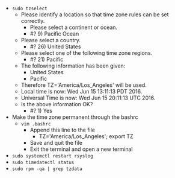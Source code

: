 * `sudo tzselect`
  * Please identify a location so that time zone rules can be set correctly.
    * Please select a continent or ocean.
    * #? 9) Pacific Ocean
  * Please select a country.
    * #? 26) United States
  * Please select one of the following time zone regions.
    * #? 21) Pacific
  * The following information has been given:
    * United States
    * Pacific
  * Therefore TZ='America/Los_Angeles' will be used.
  * Local time is now:      Wed Jun 15 13:11:13 PDT 2016.
  * Universal Time is now:  Wed Jun 15 20:11:13 UTC 2016.
  * Is the above information OK?
    * #? 1) Yes
* Make the time zone permanent through the bashrc
  * `vim .bashrc`
    * Append this line to the file
      * TZ='America/Los_Angeles'; export TZ
    * Save and quit the file
    * Exit the terminal and open a new terminal
* `sudo systemctl restart rsyslog`
* `sudo timedatectl status`
* `sudo rpm -qa | grep tzdata`
